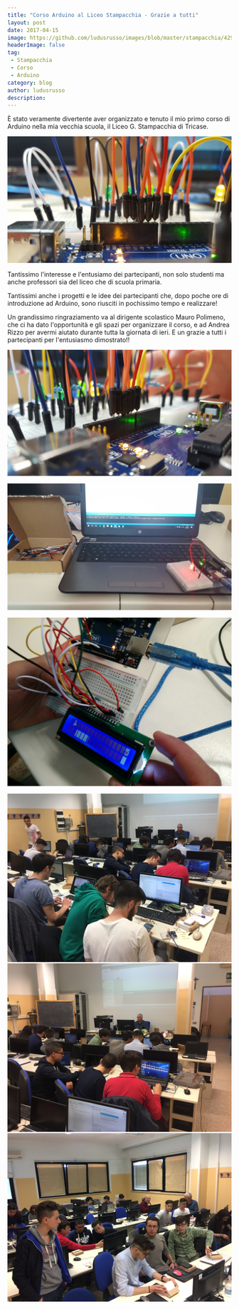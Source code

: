 ```yaml
---
title: "Corso Arduino al Liceo Stampacchia - Grazie a tutti"
layout: post
date: 2017-04-15
image: https://github.com/ludusrusso/images/blob/master/stampacchia/429839548_15180008906508156947.jpg?raw=true
headerImage: false
tag:
 - Stampacchia
 - Corso
 - Arduino
category: blog
author: ludusrusso
description: 
---
```


È stato veramente divertente aver organizzato e tenuto il mio primo corso di Arduino nella mia vecchia scuola, il Liceo G. Stampacchia di Tricase.

![](/assets/imgs/2017-04-15-corso-arduino-al-liceo-stampacchia-grazie-a-tutti.markdown/429839548_15180008906508156947.jpg?raw=true)

Tantissimo l'interesse e l'entusiamo dei partecipanti, non solo studenti ma anche professori sia del liceo che di scuola primaria.

Tantissimi anche i progetti e le idee dei partecipanti che, dopo poche ore di introduzione ad Arduino, sono riusciti in pochissimo tempo e realizzare! 

Un grandissimo ringraziamento va al dirigente scolastico Mauro Polimeno, che ci ha dato l'opportunità e gli spazi per organizzare il corso, e ad Andrea Rizzo per avermi aiutato durante tutta la giornata di ieri.
E un grazie a tutti i partecipanti per l'entusiasmo dimostrato!!

![](/assets/imgs/2017-04-15-corso-arduino-al-liceo-stampacchia-grazie-a-tutti.markdown/430509668_5099670742256406301.jpg?raw=true)

![](/assets/imgs/2017-04-15-corso-arduino-al-liceo-stampacchia-grazie-a-tutti.markdown/430517112_13201974008426520802.jpg?raw=true)

![](/assets/imgs/2017-04-15-corso-arduino-al-liceo-stampacchia-grazie-a-tutti.markdown/430528938_9303448935594151752.jpg?raw=true)

![](/assets/imgs/2017-04-15-corso-arduino-al-liceo-stampacchia-grazie-a-tutti.markdown/IMG_2349.JPG?raw=true)
![](/assets/imgs/2017-04-15-corso-arduino-al-liceo-stampacchia-grazie-a-tutti.markdown/IMG_2350.JPG?raw=true)
![](/assets/imgs/2017-04-15-corso-arduino-al-liceo-stampacchia-grazie-a-tutti.markdown/IMG_2351.JPG?raw=true)
